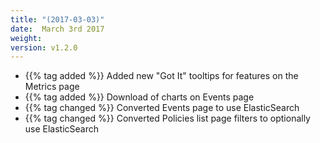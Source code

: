 ```yaml
---
title: "(2017-03-03)"
date:  March 3rd 2017
weight:
version: v1.2.0
---
```

- {{% tag added %}} Added new "Got It" tooltips for features on the Metrics page
- {{% tag added %}} Download of charts on Events page
- {{% tag changed %}} Converted Events page to use ElasticSearch
- {{% tag changed %}} Converted Policies list page filters to optionally use ElasticSearch
